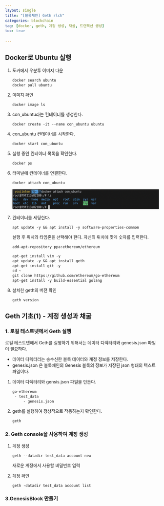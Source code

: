 ```yaml
---
layout: single
title: "[블록체인] Geth rlch"
categories: blockchain
tag: [docker, geth, 계정 생성, 채굴, 트랜잭션 생성]
toc: true

---
```


## Docker로 Ubuntu 실행

1. 도커에서 우분투 이미지 다운

   ```shell
   docker search ubuntu
   docker pull ubuntu
   ```

2. 이미지 확인

   ```shell
   docker image ls
   ```

3. con_ubuntu라는 컨테이너를 생성한다.

   ```shell
   docker create -it --name con_ubuntu ubuntu
   ```

4. con_ubuntu 컨테이너를 시작한다.

   ```shell
   docker start con_ubuntu
   ```

5. 실행 중인 컨테이너 목록을 확인한다.

   ```shell
   docker ps
   ```

6. 터미널에 컨테이너를 연결한다.

   ```shell
   docker attach con_ubuntu
   ```

   <img src="../images/2022-09-15-blockchain_23th/image-20220915174318742.png" alt="image-20220915174318742" style="zoom: 50%;" />

7. 컨테이너를 세팅한다.

   ```shell
   apt update -y && apt install -y software-properties-common
   ```

   실행 후 위치와 타임존을 선택해야 한다. 자신의 위치에 맞게 숫자를 입력한다.

   ```shell
   add-apt-repository ppa:ethereum/ethereum
   ```

   ```shell
   apt-get install vim -y
   apt update -y && apt install geth
   apt-get install git -y
   cd ~
   git clone https://github.com/ethereum/go-ethereum
   apt-get install -y build-essential golang
   ```

8. 설치한 geth의 버전 확인

   ```shell
   geth version
   ```

   

## Geth 기초(1) - 계정 생성과 채굴

### 1. 로컬 테스트넷에서 Geth 실행

로컬 테스트넷에서 Geth를 실행하기 위해서는 데이터 디렉터리와 genesis.json 파일이 필요하다.

- 데이터 디렉터리는 송수신한 블록 데이터와 계정 정보를 저장한다.
- genesis.json 은 블록체인의 Genesis 블록의 정보가 저장된 json 형태의 텍스트 파일이다.

1. 데이터 디렉터리와 gensis.json 파일을 만든다.

   ```
   go-ethereum
    - test_data
    	- genesis.json
   ```

2. geth를 실행하여 정상적으로 작동하는지 확인한다.

   ```shell
   geth
   ```

### 2. Geth console을 사용하여 계정 생성

1. 계정 생성

   ```shell
   geth --datadir test_data account new
   ```

   새로운 계정에서 사용할 비밀번호 입력

2. 계정 확인

   ```shell
   geth -datadir test_data account list
   ```

### 3.GenesisBlock 만들기